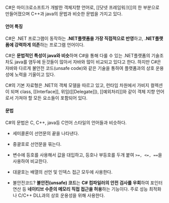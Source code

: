 C#은 마이크로소프트가 개발한 객체지향 언어로, [[닷넷 프레임워크]]의 한 부분으로 만들어졌으며
C++과 java의 문법과 비슷한 문법을 가지고 있다.



#### 언어 특징
C#은 .NET 프로그램이 동작하는 **.NET플랫폼을 가장 직접적으로 반영**하고, **.NET플랫폼에 강력하게 의존**하는 프로그램 언어이다.

C#은 **문법적인 특성이 java와 비슷**하며 C#을 통해 다룰 수 있는 .NET플랫폼의 기술조차도 java를 염두에 둔것들이 많아서 자바와 많이 비교되고 있다고 한다.
하지만 C#은 자바와 다르게 불안전 코드(unsafe code)와 같은 기술을 통하여 플랫폼과의 상호 운용성에 노력을 기울이고 있다.

C#의 기본 자료형은 .NET의 객체 모델을 따르고 있고, 런타임 차원에서 가비지 컬렉션이 되며 class, [[Interface]], 위임([[Delegate]]), [[예외처리]]와 같이 객체 지향 언어로서 가져야 할 모든 요소들이 포함되어 있다.



#### 문법
C#의 문법은 C, C++, java등 C언어 스타일의 언어들과 비슷하다.

- 세미콜론이 선언문의 끝을 나타낸다.
- 중괄호로 선언문을 묶는다.
- 변수에 등호를 사용해서 값을 대입하고, 등호나 부등호를 두개 붙여 `>=, <=, ==`을 사용하여 비교한다.
- 대괄호는 배열의 선언 및 인덱스 접근 모두에 사용한다.

- 불안전코드?
	**불안전(unsafe) 코드**는 **C# 컴파일러의 안전 검사를 우회**하여 포인터 연산 등 **네이티브 수준의 메모리 직접 접근을 허용**하는 기능이다. 주로 성능 최적화나 C/C++ DLL과의 상호 운용성을 위해 사용한다.